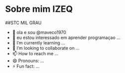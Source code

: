 # Sobre mim **IZEQ**
##STC MIL GRAU




- 👋 ola e sou  @maveco1970
- 👀 eu estou interessado em aprender programaçao ...
- 🌱 I’m currently learning ...
- 💞️ I’m looking to collaborate on ...
- 📫 How to reach me ...
- 😄 Pronouns: ...
- ⚡ Fun fact: ...

<!---
maveco1970/maveco1970 is a ✨ special ✨ repository because its `README.md` (this file) appears on your GitHub profile.
You can click the Preview link to take a look at your changes.
--->
